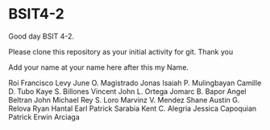 # BSIT4-2

Good day BSIT 4-2.

Please clone this repository as your initial activity for git. Thank you

Add your name at your name here after this my Name.

Roi Francisco
Levy June O. Magistrado
Jonas Isaiah P. Mulingbayan
Camille D. Tubo
Kaye S. Billones
Vincent John L. Ortega
Jomarc B. Bapor
Angel Beltran
John Michael Rey S. Loro
Marvinz V. Mendez
Shane Austin G. Relova
Ryan Hantal
Earl Patrick Sarabia
Kent C. Alegria
Jessica Capoquian
Patrick Erwin Arciaga

